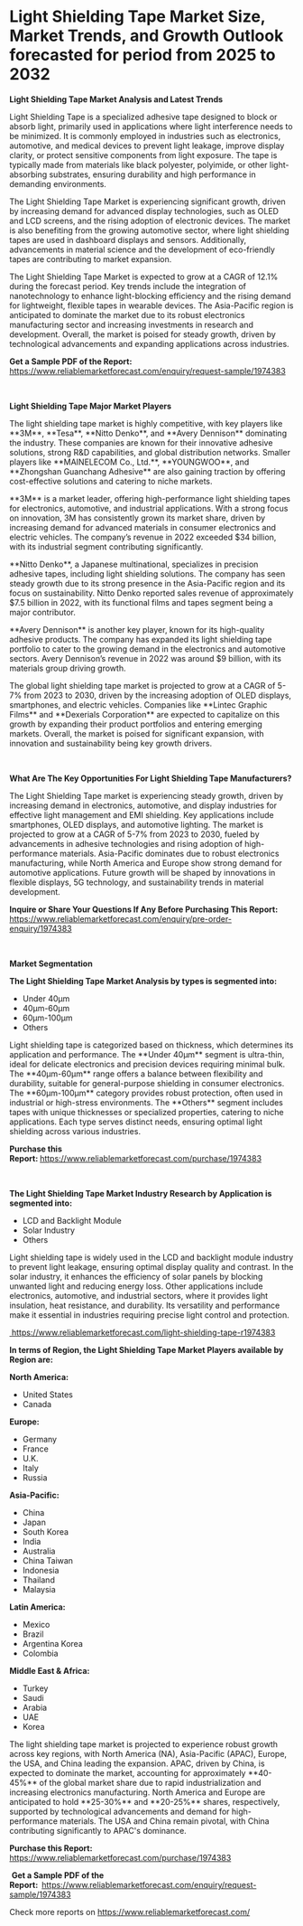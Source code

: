 <p><h1>Light Shielding Tape Market Size, Market Trends, and Growth Outlook forecasted for period from 2025 to 2032</h1></p><p><strong>Light Shielding Tape Market Analysis and Latest Trends</strong></p>
<p><p>Light Shielding Tape is a specialized adhesive tape designed to block or absorb light, primarily used in applications where light interference needs to be minimized. It is commonly employed in industries such as electronics, automotive, and medical devices to prevent light leakage, improve display clarity, or protect sensitive components from light exposure. The tape is typically made from materials like black polyester, polyimide, or other light-absorbing substrates, ensuring durability and high performance in demanding environments.</p><p>The Light Shielding Tape Market is experiencing significant growth, driven by increasing demand for advanced display technologies, such as OLED and LCD screens, and the rising adoption of electronic devices. The market is also benefiting from the growing automotive sector, where light shielding tapes are used in dashboard displays and sensors. Additionally, advancements in material science and the development of eco-friendly tapes are contributing to market expansion.</p><p>The Light Shielding Tape Market is expected to grow at a CAGR of 12.1% during the forecast period. Key trends include the integration of nanotechnology to enhance light-blocking efficiency and the rising demand for lightweight, flexible tapes in wearable devices. The Asia-Pacific region is anticipated to dominate the market due to its robust electronics manufacturing sector and increasing investments in research and development. Overall, the market is poised for steady growth, driven by technological advancements and expanding applications across industries.</p></p>
<p><strong>Get a Sample PDF of the Report:&nbsp;</strong> <a href="https://www.reliablemarketforecast.com/enquiry/request-sample/1974383?utm_campaign=2101&utm_medium=2&utm_source=Github&utm_content=ia&utm_term=30012025&utm_id=light-shielding-tape">https://www.reliablemarketforecast.com/enquiry/request-sample/1974383</a></p>
<p>&nbsp;</p>
<p><strong>Light Shielding Tape Major Market Players</strong></p>
<p><p>The light shielding tape market is highly competitive, with key players like **3M**, **Tesa**, **Nitto Denko**, and **Avery Dennison** dominating the industry. These companies are known for their innovative adhesive solutions, strong R&D capabilities, and global distribution networks. Smaller players like **MAINELECOM Co., Ltd.**, **YOUNGWOO**, and **Zhongshan Guanchang Adhesive** are also gaining traction by offering cost-effective solutions and catering to niche markets.</p><p>**3M** is a market leader, offering high-performance light shielding tapes for electronics, automotive, and industrial applications. With a strong focus on innovation, 3M has consistently grown its market share, driven by increasing demand for advanced materials in consumer electronics and electric vehicles. The company’s revenue in 2022 exceeded $34 billion, with its industrial segment contributing significantly.</p><p>**Nitto Denko**, a Japanese multinational, specializes in precision adhesive tapes, including light shielding solutions. The company has seen steady growth due to its strong presence in the Asia-Pacific region and its focus on sustainability. Nitto Denko reported sales revenue of approximately $7.5 billion in 2022, with its functional films and tapes segment being a major contributor.</p><p>**Avery Dennison** is another key player, known for its high-quality adhesive products. The company has expanded its light shielding tape portfolio to cater to the growing demand in the electronics and automotive sectors. Avery Dennison’s revenue in 2022 was around $9 billion, with its materials group driving growth.</p><p>The global light shielding tape market is projected to grow at a CAGR of 5-7% from 2023 to 2030, driven by the increasing adoption of OLED displays, smartphones, and electric vehicles. Companies like **Lintec Graphic Films** and **Dexerials Corporation** are expected to capitalize on this growth by expanding their product portfolios and entering emerging markets. Overall, the market is poised for significant expansion, with innovation and sustainability being key growth drivers.</p></p>
<p>&nbsp;</p>
<p><strong>What Are The Key Opportunities For Light Shielding Tape Manufacturers?</strong></p>
<p><p>The Light Shielding Tape market is experiencing steady growth, driven by increasing demand in electronics, automotive, and display industries for effective light management and EMI shielding. Key applications include smartphones, OLED displays, and automotive lighting. The market is projected to grow at a CAGR of 5-7% from 2023 to 2030, fueled by advancements in adhesive technologies and rising adoption of high-performance materials. Asia-Pacific dominates due to robust electronics manufacturing, while North America and Europe show strong demand for automotive applications. Future growth will be shaped by innovations in flexible displays, 5G technology, and sustainability trends in material development.</p></p>
<p><strong>Inquire or Share Your Questions If Any Before Purchasing This Report:</strong> <a href="https://www.reliablemarketforecast.com/enquiry/pre-order-enquiry/1974383?utm_campaign=2101&utm_medium=2&utm_source=Github&utm_content=ia&utm_term=30012025&utm_id=light-shielding-tape">https://www.reliablemarketforecast.com/enquiry/pre-order-enquiry/1974383</a></p>
<p>&nbsp;</p>
<p><strong>Market Segmentation</strong></p>
<p><strong>The Light Shielding Tape Market Analysis by types is segmented into:</strong></p>
<p><ul><li>Under 40μm</li><li>40μm-60μm</li><li>60μm-100μm</li><li>Others</li></ul></p>
<p><p>Light shielding tape is categorized based on thickness, which determines its application and performance. The **Under 40μm** segment is ultra-thin, ideal for delicate electronics and precision devices requiring minimal bulk. The **40μm-60μm** range offers a balance between flexibility and durability, suitable for general-purpose shielding in consumer electronics. The **60μm-100μm** category provides robust protection, often used in industrial or high-stress environments. The **Others** segment includes tapes with unique thicknesses or specialized properties, catering to niche applications. Each type serves distinct needs, ensuring optimal light shielding across various industries.</p></p>
<p><strong>Purchase this Report:&nbsp;</strong><a href="https://www.reliablemarketforecast.com/purchase/1974383?utm_campaign=2101&utm_medium=2&utm_source=Github&utm_content=ia&utm_term=30012025&utm_id=light-shielding-tape">https://www.reliablemarketforecast.com/purchase/1974383</a></p>
<p>&nbsp;</p>
<p><strong>The Light Shielding Tape Market Industry Research by Application is segmented into:</strong></p>
<p><ul><li>LCD and Backlight Module</li><li>Solar Industry</li><li>Others</li></ul></p>
<p><p>Light shielding tape is widely used in the LCD and backlight module industry to prevent light leakage, ensuring optimal display quality and contrast. In the solar industry, it enhances the efficiency of solar panels by blocking unwanted light and reducing energy loss. Other applications include electronics, automotive, and industrial sectors, where it provides light insulation, heat resistance, and durability. Its versatility and performance make it essential in industries requiring precise light control and protection.</p></p>
<p><a href="https://www.reliablemarketforecast.com/light-shielding-tape-r1974383?utm_campaign=2101&utm_medium=2&utm_source=Github&utm_content=ia&utm_term=30012025&utm_id=light-shielding-tape">&nbsp;https://www.reliablemarketforecast.com/light-shielding-tape-r1974383</a></p>
<p><strong>In terms of Region, the Light Shielding Tape Market Players available by Region are:</strong></p>
<p>
    <p> <strong> North America: </strong>
        <ul>
            <li>United States</li>
            <li>Canada</li>
        </ul>
        </p> 
    <p> <strong> Europe: </strong>
        <ul>
            <li>Germany</li>
            <li>France</li>
            <li>U.K.</li>
            <li>Italy</li>
            <li>Russia</li>
        </ul>
        </p> 
    <p> <strong> Asia-Pacific: </strong>
        <ul>
            <li>China</li>
            <li>Japan</li>
            <li>South Korea</li>
            <li>India</li>
            <li>Australia</li>
            <li>China Taiwan</li>
            <li>Indonesia</li>
            <li>Thailand</li>
            <li>Malaysia</li>
        </ul>
        </p> 
    <p> <strong> Latin America: </strong>
        <ul>
            <li>Mexico</li>
            <li>Brazil</li>
            <li>Argentina Korea</li>
            <li>Colombia</li>
        </ul>
        </p> 
    <p> <strong> Middle East & Africa: </strong>
        <ul>
            <li>Turkey</li>
            <li>Saudi</li>
            <li>Arabia</li>
            <li>UAE</li>
            <li>Korea</li>
        </ul>
    </p>
    </p>
<p><p>The light shielding tape market is projected to experience robust growth across key regions, with North America (NA), Asia-Pacific (APAC), Europe, the USA, and China leading the expansion. APAC, driven by China, is expected to dominate the market, accounting for approximately **40-45%** of the global market share due to rapid industrialization and increasing electronics manufacturing. North America and Europe are anticipated to hold **25-30%** and **20-25%** shares, respectively, supported by technological advancements and demand for high-performance materials. The USA and China remain pivotal, with China contributing significantly to APAC's dominance.</p></p>
<p><strong>Purchase this Report: </strong><a href="https://www.reliablemarketforecast.com/purchase/1974383?utm_campaign=2101&utm_medium=2&utm_source=Github&utm_content=ia&utm_term=30012025&utm_id=light-shielding-tape">https://www.reliablemarketforecast.com/purchase/1974383</a></p>
<p>&nbsp;<strong>Get a Sample PDF of the Report:&nbsp;&nbsp;</strong><a href="https://www.reliablemarketforecast.com/enquiry/request-sample/1974383?utm_campaign=2101&utm_medium=2&utm_source=Github&utm_content=ia&utm_term=30012025&utm_id=light-shielding-tape">https://www.reliablemarketforecast.com/enquiry/request-sample/1974383</a></p>
<p><strong></strong></p>
<p>Check more reports on <a href="https://www.reliablemarketforecast.com/?utm_campaign=2101&utm_medium=2&utm_source=Github&utm_content=ia&utm_term=30012025&utm_id=light-shielding-tape">https://www.reliablemarketforecast.com/</a></p>